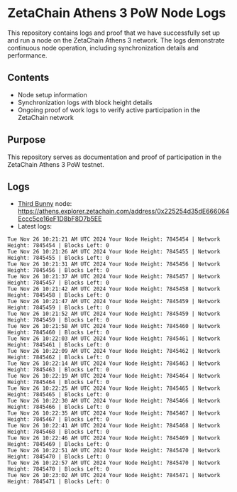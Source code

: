 # ZetaChain Athens 3 PoW Node Logs
This repository contains logs and proof that we have successfully set up and run a node on the ZetaChain Athens 3 network. The logs demonstrate continuous node operation, including synchronization details and performance.

## Contents
- Node setup information
- Synchronization logs with block height details
- Ongoing proof of work logs to verify active participation in the ZetaChain network

## Purpose
This repository serves as documentation and proof of participation in the ZetaChain Athens 3 PoW testnet.

## Logs

- [Third Bunny](https://thirdbunny.xyz/) node: https://athens.explorer.zetachain.com/address/0x225254d35dE666064Eccc5ce16eF1D8bF8D7b5EE
- Latest logs:
```
Tue Nov 26 10:21:21 AM UTC 2024 Your Node Height: 7845454 | Network Height: 7845454 | Blocks Left: 0
Tue Nov 26 10:21:26 AM UTC 2024 Your Node Height: 7845455 | Network Height: 7845455 | Blocks Left: 0
Tue Nov 26 10:21:31 AM UTC 2024 Your Node Height: 7845456 | Network Height: 7845456 | Blocks Left: 0
Tue Nov 26 10:21:37 AM UTC 2024 Your Node Height: 7845457 | Network Height: 7845457 | Blocks Left: 0
Tue Nov 26 10:21:42 AM UTC 2024 Your Node Height: 7845458 | Network Height: 7845458 | Blocks Left: 0
Tue Nov 26 10:21:47 AM UTC 2024 Your Node Height: 7845459 | Network Height: 7845459 | Blocks Left: 0
Tue Nov 26 10:21:52 AM UTC 2024 Your Node Height: 7845459 | Network Height: 7845459 | Blocks Left: 0
Tue Nov 26 10:21:58 AM UTC 2024 Your Node Height: 7845460 | Network Height: 7845460 | Blocks Left: 0
Tue Nov 26 10:22:03 AM UTC 2024 Your Node Height: 7845461 | Network Height: 7845461 | Blocks Left: 0
Tue Nov 26 10:22:09 AM UTC 2024 Your Node Height: 7845462 | Network Height: 7845462 | Blocks Left: 0
Tue Nov 26 10:22:14 AM UTC 2024 Your Node Height: 7845463 | Network Height: 7845463 | Blocks Left: 0
Tue Nov 26 10:22:19 AM UTC 2024 Your Node Height: 7845464 | Network Height: 7845464 | Blocks Left: 0
Tue Nov 26 10:22:25 AM UTC 2024 Your Node Height: 7845465 | Network Height: 7845465 | Blocks Left: 0
Tue Nov 26 10:22:30 AM UTC 2024 Your Node Height: 7845466 | Network Height: 7845466 | Blocks Left: 0
Tue Nov 26 10:22:35 AM UTC 2024 Your Node Height: 7845467 | Network Height: 7845467 | Blocks Left: 0
Tue Nov 26 10:22:41 AM UTC 2024 Your Node Height: 7845468 | Network Height: 7845468 | Blocks Left: 0
Tue Nov 26 10:22:46 AM UTC 2024 Your Node Height: 7845469 | Network Height: 7845469 | Blocks Left: 0
Tue Nov 26 10:22:51 AM UTC 2024 Your Node Height: 7845470 | Network Height: 7845470 | Blocks Left: 0
Tue Nov 26 10:22:57 AM UTC 2024 Your Node Height: 7845470 | Network Height: 7845470 | Blocks Left: 0
Tue Nov 26 10:23:02 AM UTC 2024 Your Node Height: 7845471 | Network Height: 7845471 | Blocks Left: 0
```
